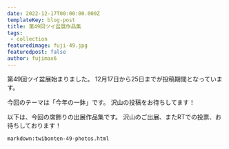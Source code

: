 ```yaml
---
date: 2022-12-17T00:00:00.000Z
templateKey: blog-post
title: 第49回ツイ盆展作品集
tags:
 - collection
featuredimage: fuji-49.jpg
featuredpost: false
author: fujimax6
---
```

第49回ツイ盆展始まりました。
12月17日から25日までが投稿期間となっています。

今回のテーマは「今年の一鉢」です。
沢山の投稿をお待ちしてます！

以下は、今回の席飾りの出展作品集です。
沢山のご出展、またRTでの投票、お待ちしております！

`markdown:twibonten-49-photos.html`
